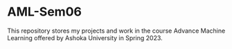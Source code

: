 # AML-Sem06
This repository stores my projects and work in the course Advance Machine Learning offered by Ashoka University in Spring 2023.
